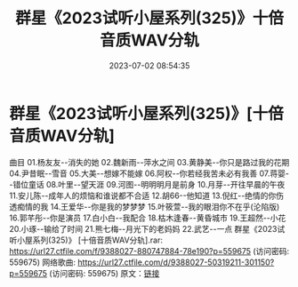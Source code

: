 ﻿---
title: 群星《2023试听小屋系列(325)》十倍音质WAV分轨
date: 2023-07-02 08:54:35
categories: WAV车载音乐、镜像
tags: 华语中文
---
# 群星《2023试听小屋系列(325)》[十倍音质WAV分轨]

曲目
01.杨友友--消失的她
02.魏新雨--萍水之间
03.黄静美--你只是路过我的花期
04.尹昔眠--雪音
05.大美--想嫁不能嫁
06.阿权--你若经我苦未必有我善
07.蒋婴--错位童话
08.叶里--望天涯
09.河图--明明明月是前身
10.月芽--开往早晨的午夜
11.安儿陈--成年人的烦恼和谁说都不合适
12.胡66--他知道
13.倪红--绝情的你伤透痴情的我
14.王爱华--你是我的梦梦梦
15.叶筱萱--我的眼泪你不在乎(沦陷版)
16.郭芊彤--你是演员
17.白小白--我配合
18.枯木逢春--黄昏城市
19.王超然--小花
20.小琢--输给了时间
21.熊七梅--月光下的老妈妈
22.武艺--一点
群星《2023试听小屋系列(325)》 [十倍音质WAV分轨].rar: https://url27.ctfile.com/f/9388027-880747884-78e190?p=559675
(访问密码: 559675)
网络歌曲: https://url27.ctfile.com/d/9388027-50319211-301150?p=559675
(访问密码: 559675)
原文：[链接](https://blog.sina.com.cn/s/blog_1647c7e76010312j4.html)